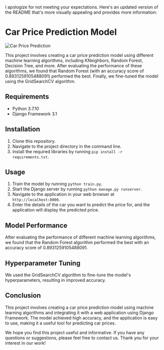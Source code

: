 I apologize for not meeting your expectations. Here's an updated version of the README that's more visually appealing and provides more information:

# Car Price Prediction Model

![Car Price Prediction](https://github.com/balaji1732000/car-price-predict/assets/70811241/810ba7b7-8de2-4268-a84d-26e7e00e3cef)

This project involves creating a car price prediction model using different machine learning algorithms, including KNeighbors, Random Forest, Decision Tree, and more. After evaluating the performance of these algorithms, we found that Random Forest (with an accuracy score of 0.8931259105488091) performed the best. Finally, we fine-tuned the model using the GridSearchCV algorithm.

## Requirements

- Python 3.7.10
- Django Framework 3.1

## Installation

1. Clone this repository.
2. Navigate to the project directory in the command line.
3. Install the required libraries by running `pip install -r requirements.txt`.

## Usage

1. Train the model by running `python train.py`.
2. Start the Django server by running `python manage.py runserver`.
3. Navigate to the application in your web browser at `http://localhost:8000`.
4. Enter the details of the car you want to predict the price for, and the application will display the predicted price.

## Model Performance

After evaluating the performance of different machine learning algorithms, we found that the Random Forest algorithm performed the best with an accuracy score of 0.8931259105488091.

## Hyperparameter Tuning

We used the GridSearchCV algorithm to fine-tune the model's hyperparameters, resulting in improved accuracy.

## Conclusion

This project involves creating a car price prediction model using machine learning algorithms and integrating it with a web application using Django Framework. The model achieved high accuracy, and the application is easy to use, making it a useful tool for predicting car prices.

We hope you find this project useful and informative. If you have any questions or suggestions, please feel free to contact us. Thank you for your interest in our work!
